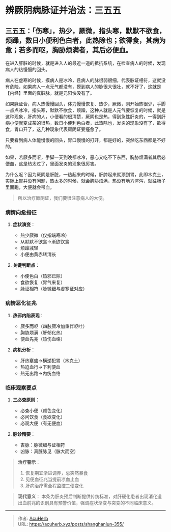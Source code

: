 # 辨厥阴病脉证并治法：三五五


## 三五五：「伤寒」，热少，厥微，指头寒，默默不欲食，烦躁，数日小便利色白者，此热除也；欲得食，其病为愈；若多而呕，胸胁烦满者，其后必便血。

<!--more-->

在进入肝脏的时候，就是进入人的最近一道的抵抗系统，在检查病人的时候，发现病人的热慢慢的回头。

病人在虚寒的时候，摸病人是冰冷，且病人的脉很弱很细，代表脉证相符，这就没有危险，如果病人一点元气都没有，摸到病人的脉很大很壮，就不好了，这就是【内经】里面的真脏脉，就是元阳快没有了。

如果脉证合，病人热慢慢回头，体力慢慢恢复、热少，厥微，刚开始热很少，手脚一点点冰冷，指头寒，默默不欲食，烦躁，这种人就是人元气要恢复的时候，就是这种现象，肝病的人，小便看的很清楚，厥阴也是热，得到急性肝炎的，一得到肝病小便就变成茶的很热，数日小便利色白者，此热除也，发炎的现象没有了，欲得食，胃口开了，这几种现象代表厥阴证要痊愈了。

只要看到病人体能慢慢的回头，胃口慢慢的打开，都是好的，突然吃东西都是不好的。

如果，若厥多而呕，手脚一天到晚都冰冷，恶心又吃不下东西，胸胁烦满者其后必便血，这是热太过了，里面发炎的现象很厉害。

为什么呕？因为厥阴是肝脏，一热起来的时候，肝肿起来就顶到胃，此即木克土，实际上胃并没有问题，热太多的时候，就会胸胁烦满，热没有地方渲泻，就往肠子里面跑，大便就会带血。

> 所以治疗厥阴证，我们要很注意病人的大便。

### 病情向愈指征
1. **症状演变**：
   - 热少厥微（仅指端寒冷）
   - 从默默不欲食→渐欲饮食
   - 烦躁减轻
   - 小便由黄赤转清长

2. **关键判断点**：
   - 小便色白（热邪已除）
   - 食欲恢复（胃气来复）
   - 脉证相符（脉微细与虚寒证对应）

### 病情恶化征兆
1. **热邪内陷表现**：
   - 厥多而呕（四肢厥冷加重伴呕吐）
   - 胸胁烦满（肝郁化热）
   - 便血先兆（热伤血络）

2. **病机分析**：
   - 肝热壅盛→横逆犯胃（木克土）
   - 热迫血行→下利便血
   - 热无出路→内伤血络

### 临床观察要点
1. **三必查原则**：
   - 必查小便（颜色变化）
   - 必问饮食（食欲变化）
   - 必观大便（有无便血）

2. **脉诊精要**：
   - 吉脉：脉微细与证相符
   - 凶脉：真脏脉见（脉大而空）

> **治疗警示**：
> 1. 恢复期宜渐进调养，忌突然暴食
> 2. 见便血征兆当提前凉血止血
> 3. 肝病治疗需全程监控二便变化

> **现代意义**：
> 本条为肝炎预后判断提供传统标准，对肝硬化患者出现消化道出血前兆的识别具有预警价值，强调症状渐变与突变的不同临床意义。

---

> 作者: [AcuHerb](https://acuherb.xyz)  
> URL: https://acuherb.xyz/posts/shanghanlun-355/  

